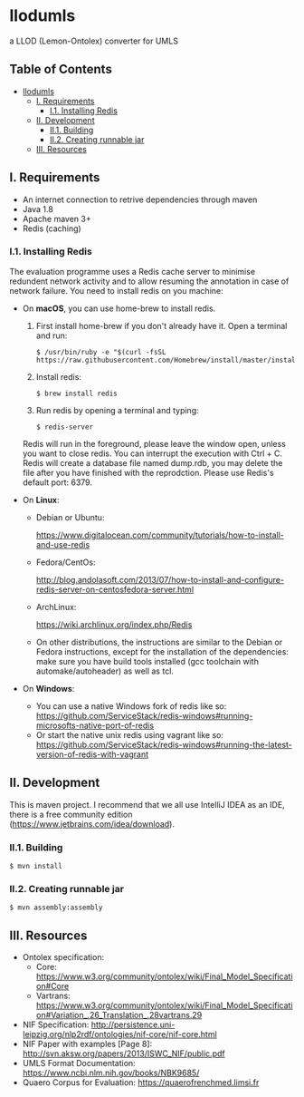 # llodumls
a LLOD (Lemon-Ontolex) converter for UMLS

## Table of Contents

* [llodumls](#llodumls)
     * [I. Requirements](#i-requirements)
        * [I.1. Installing Redis](#i1-installing-redis)
     * [II. Development](#ii-development)
        * [II.1. Building](#ii1-building)
        * [II.2. Creating runnable jar](#ii2-creating-runnable-jar)
     * [III. Resources](#iii-resources)

## I. Requirements

* An internet connection to retrive dependencies through maven
* Java 1.8
* Apache maven 3+ 
* Redis (caching)

### I.1. Installing Redis

The evaluation programme uses a Redis cache server to minimise redundent network activity and to allow resuming the annotation in case of network failure. You need to install redis on you machine:

- On **macOS**, you can use home-brew to install redis. 

  1. First install home-brew if you don't already have it. Open a terminal and run:

     ```shell
     $ /usr/bin/ruby -e "$(curl -fsSL https://raw.githubusercontent.com/Homebrew/install/master/install)"
     ```

  2. Install redis:

     ```shell
     $ brew install redis
     ```

  3. Run redis by opening a terminal and typing:

     ```shell
     $ redis-server
     ```

  Redis will run in the foreground, please leave the window open, unless you want to close redis. You can interrupt the execution with Ctrl + C. Redis will create a database file named dump.rdb, you may delete the file after you have finished with the reprodction. Please use Redis's default port: 6379.

- On **Linux**:

  - Debian or Ubuntu: 

    https://www.digitalocean.com/community/tutorials/how-to-install-and-use-redis

  - Fedora/CentOs:

    http://blog.andolasoft.com/2013/07/how-to-install-and-configure-redis-server-on-centosfedora-server.html

  - ArchLinux:

    https://wiki.archlinux.org/index.php/Redis

  - On other distributions, the instructions are similar to the Debian or Fedora instructions, except for the installation of the dependencies: make sure you have build tools installed (gcc toolchain with automake/autoheader) as well as tcl.


- On **Windows**: 
  - You can use a native Windows fork of redis like so: https://github.com/ServiceStack/redis-windows#running-microsofts-native-port-of-redis
  - Or start the native unix redis using vagrant like so: https://github.com/ServiceStack/redis-windows#running-the-latest-version-of-redis-with-vagrant

## II. Development 

This is maven project. I recommend that we all use IntelliJ IDEA as an IDE, there is a free community edition (https://www.jetbrains.com/idea/download). 



### II.1. Building 

```shell
$ mvn install 
```



### II.2. Creating runnable jar

```Shell
$ mvn assembly:assembly
```



## III. Resources

* Ontolex specification:
  * Core: https://www.w3.org/community/ontolex/wiki/Final_Model_Specification#Core
  * Vartrans: https://www.w3.org/community/ontolex/wiki/Final_Model_Specification#Variation_.26_Translation_.28vartrans.29 
* NIF Specification: http://persistence.uni-leipzig.org/nlp2rdf/ontologies/nif-core/nif-core.html
* NIF Paper with examples [Page 8]: http://svn.aksw.org/papers/2013/ISWC_NIF/public.pdf
* UMLS Format Documentation: https://www.ncbi.nlm.nih.gov/books/NBK9685/
* Quaero Corpus for Evaluation: https://quaerofrenchmed.limsi.fr









